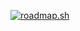 [![roadmap.sh](https://roadmap.sh/card/tall/65c69b12d789a518cf1dc948?variant=dark)](https://roadmap.sh)

